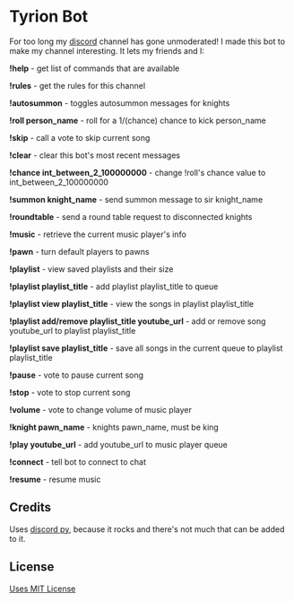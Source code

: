 # Tyrion Bot
For too long my [discord](https://discordapp.com/) channel has gone unmoderated! I made this bot to make my channel interesting.  It lets my friends and I:

**!help** - get list of commands that are available

**!rules** - get the rules for this channel

**!autosummon** - toggles autosummon messages for knights

**!roll person_name** - roll for a 1/(chance) chance to kick person_name

**!skip** - call a vote to skip current song

**!clear** - clear this bot's most recent messages

**!chance int_between_2_100000000** - change !roll's chance value to int_between_2_100000000

**!summon knight_name** - send summon message to sir knight_name

**!roundtable** - send a round table request to disconnected knights

**!music** - retrieve the current music player's info

**!pawn** - turn default players to pawns

**!playlist** - view saved playlists and their size

**!playlist playlist_title** - add playlist playlist_title to queue
    
 **!playlist view playlist_title** - view the songs in playlist playlist_title
    
**!playlist add/remove playlist_title youtube_url** - add or remove song youtube_url to playlist playlist_title
    
**!playlist save playlist_title** - save all songs in the current queue to playlist playlist_title
    
**!pause** - vote to pause current song

**!stop** - vote to stop current song

**!volume** - vote to change volume of music player

**!knight pawn_name** - knights pawn_name, must be king

**!play youtube_url** - add youtube_url to music player queue

**!connect** - tell bot to connect to chat

**!resume** - resume music


## Credits

Uses [discord py](https://github.com/Rapptz/discord.py), because it rocks and there's not much that can be added to it.

## License

[Uses MIT License](LICENSE.txt)
